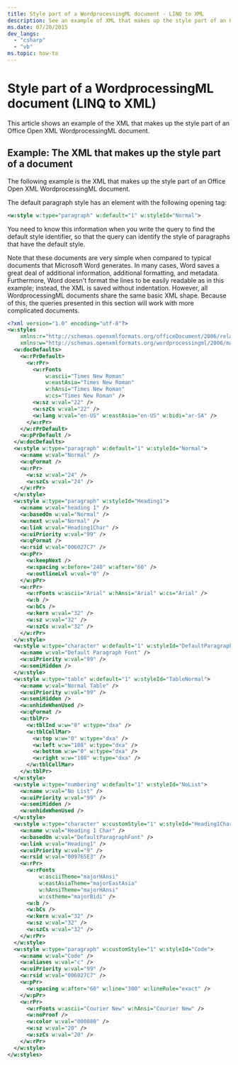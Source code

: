 ```yaml
---
title: Style part of a WordprocessingML document - LINQ to XML
description: See an example of XML that makes up the style part of an Office Open XML WordprocessingML document.
ms.date: 07/20/2015
dev_langs:
  - "csharp"
  - "vb"
ms.topic: how-to
---
```


# Style part of a WordprocessingML document (LINQ to XML)

This article shows an example of the XML that makes up the style part of an Office Open XML WordprocessingML document.

## Example: The XML that makes up the style part of a document

The following example is the XML that makes up the style part of an Office Open XML WordprocessingML document.

The default paragraph style has an element with the following opening tag:

```xml
<w:style w:type="paragraph" w:default="1" w:styleId="Normal">
```

You need to know this information when you write the query to find the default style identifier, so that the query can identify the style of paragraphs that have the default style.

Note that these documents are very simple when compared to typical documents that Microsoft Word generates. In many cases, Word saves a great deal of additional information, additional formatting, and metadata. Furthermore, Word doesn't format the lines to be easily readable as in this example; instead, the XML is saved without indentation. However, all WordprocessingML documents share the same basic XML shape. Because of this, the queries presented in this section will work with more complicated documents.

```xml
<?xml version="1.0" encoding="utf-8"?>
<w:styles
    xmlns:r="http://schemas.openxmlformats.org/officeDocument/2006/relationships"
    xmlns:w="http://schemas.openxmlformats.org/wordprocessingml/2006/main">
  <w:docDefaults>
    <w:rPrDefault>
      <w:rPr>
        <w:rFonts
            w:ascii="Times New Roman"
            w:eastAsia="Times New Roman"
            w:hAnsi="Times New Roman"
            w:cs="Times New Roman" />
        <w:sz w:val="22" />
        <w:szCs w:val="22" />
        <w:lang w:val="en-US" w:eastAsia="en-US" w:bidi="ar-SA" />
      </w:rPr>
    </w:rPrDefault>
    <w:pPrDefault />
  </w:docDefaults>
  <w:style w:type="paragraph" w:default="1" w:styleId="Normal">
    <w:name w:val="Normal" />
    <w:qFormat />
    <w:rPr>
      <w:sz w:val="24" />
      <w:szCs w:val="24" />
    </w:rPr>
  </w:style>
  <w:style w:type="paragraph" w:styleId="Heading1">
    <w:name w:val="heading 1" />
    <w:basedOn w:val="Normal" />
    <w:next w:val="Normal" />
    <w:link w:val="Heading1Char" />
    <w:uiPriority w:val="99" />
    <w:qFormat />
    <w:rsid w:val="006027C7" />
    <w:pPr>
      <w:keepNext />
      <w:spacing w:before="240" w:after="60" />
      <w:outlineLvl w:val="0" />
    </w:pPr>
    <w:rPr>
      <w:rFonts w:ascii="Arial" w:hAnsi="Arial" w:cs="Arial" />
      <w:b />
      <w:bCs />
      <w:kern w:val="32" />
      <w:sz w:val="32" />
      <w:szCs w:val="32" />
    </w:rPr>
  </w:style>
  <w:style w:type="character" w:default="1" w:styleId="DefaultParagraphFont">
    <w:name w:val="Default Paragraph Font" />
    <w:uiPriority w:val="99" />
    <w:semiHidden />
  </w:style>
  <w:style w:type="table" w:default="1" w:styleId="TableNormal">
    <w:name w:val="Normal Table" />
    <w:uiPriority w:val="99" />
    <w:semiHidden />
    <w:unhideWhenUsed />
    <w:qFormat />
    <w:tblPr>
      <w:tblInd w:w="0" w:type="dxa" />
      <w:tblCellMar>
        <w:top w:w="0" w:type="dxa" />
        <w:left w:w="108" w:type="dxa" />
        <w:bottom w:w="0" w:type="dxa" />
        <w:right w:w="108" w:type="dxa" />
      </w:tblCellMar>
    </w:tblPr>
  </w:style>
  <w:style w:type="numbering" w:default="1" w:styleId="NoList">
    <w:name w:val="No List" />
    <w:uiPriority w:val="99" />
    <w:semiHidden />
    <w:unhideWhenUsed />
  </w:style>
  <w:style w:type="character" w:customStyle="1" w:styleId="Heading1Char">
    <w:name w:val="Heading 1 Char" />
    <w:basedOn w:val="DefaultParagraphFont" />
    <w:link w:val="Heading1" />
    <w:uiPriority w:val="9" />
    <w:rsid w:val="009765E3" />
    <w:rPr>
      <w:rFonts
          w:asciiTheme="majorHAnsi"
          w:eastAsiaTheme="majorEastAsia"
          w:hAnsiTheme="majorHAnsi"
          w:cstheme="majorBidi" />
      <w:b />
      <w:bCs />
      <w:kern w:val="32" />
      <w:sz w:val="32" />
      <w:szCs w:val="32" />
    </w:rPr>
  </w:style>
  <w:style w:type="paragraph" w:customStyle="1" w:styleId="Code">
    <w:name w:val="Code" />
    <w:aliases w:val="c" />
    <w:uiPriority w:val="99" />
    <w:rsid w:val="006027C7" />
    <w:pPr>
      <w:spacing w:after="60" w:line="300" w:lineRule="exact" />
    </w:pPr>
    <w:rPr>
      <w:rFonts w:ascii="Courier New" w:hAnsi="Courier New" />
      <w:noProof />
      <w:color w:val="000080" />
      <w:sz w:val="20" />
      <w:szCs w:val="20" />
    </w:rPr>
  </w:style>
</w:styles>
```
